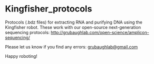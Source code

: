 # Kingfisher_protocols
Protocols (.bdz files) for extracting RNA and purifying DNA using the Kingfisher robot. These work with our open-source next-generation sequencing protocols: http://grubaughlab.com/open-science/amplicon-sequencing/

Please let us know if you find any errors: grubaughlab@gmail.com

Happy roboting!
